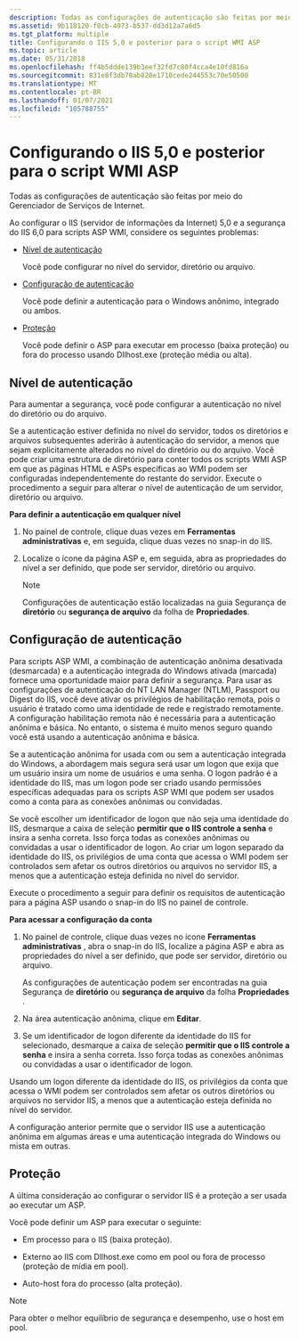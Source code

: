 ```yaml
---
description: Todas as configurações de autenticação são feitas por meio do Gerenciador de Serviços de Internet.
ms.assetid: 9b118120-f0cb-4973-b537-dd3d12a7a6d5
ms.tgt_platform: multiple
title: Configurando o IIS 5,0 e posterior para o script WMI ASP
ms.topic: article
ms.date: 05/31/2018
ms.openlocfilehash: ff4b5ddde139b3eef32fd7c80f4cca4e10fd816a
ms.sourcegitcommit: 831e8f3db78ab820e1710cede244553c70e50500
ms.translationtype: MT
ms.contentlocale: pt-BR
ms.lasthandoff: 01/07/2021
ms.locfileid: "105788755"
---
```

# <a name="configuring-iis-50-and-later-for-wmi-asp-scripting"></a>Configurando o IIS 5,0 e posterior para o script WMI ASP

Todas as configurações de autenticação são feitas por meio do Gerenciador de Serviços de Internet.

Ao configurar o IIS (servidor de informações da Internet) 5,0 e a segurança do IIS 6,0 para scripts ASP WMI, considere os seguintes problemas:

-   [Nível de autenticação](#authentication-level)

    Você pode configurar no nível do servidor, diretório ou arquivo.

-   [Configuração de autenticação](#authentication-setting)

    Você pode definir a autenticação para o Windows anônimo, integrado ou ambos.

-   [Proteção](#protection)

    Você pode definir o ASP para executar em processo (baixa proteção) ou fora do processo usando Dllhost.exe (proteção média ou alta).

## <a name="authentication-level"></a>Nível de autenticação

Para aumentar a segurança, você pode configurar a autenticação no nível do diretório ou do arquivo.

Se a autenticação estiver definida no nível do servidor, todos os diretórios e arquivos subsequentes aderirão à autenticação do servidor, a menos que sejam explicitamente alterados no nível do diretório ou do arquivo. Você pode criar uma estrutura de diretório para conter todos os scripts WMI ASP em que as páginas HTML e ASPs específicas ao WMI podem ser configuradas independentemente do restante do servidor. Execute o procedimento a seguir para alterar o nível de autenticação de um servidor, diretório ou arquivo.

**Para definir a autenticação em qualquer nível**

1.  No painel de controle, clique duas vezes em **Ferramentas administrativas** e, em seguida, clique duas vezes no snap-in do IIS.

2.  Localize o ícone da página ASP e, em seguida, abra as propriedades do nível a ser definido, que pode ser servidor, diretório ou arquivo.

    > [!Note]  
    > Configurações de autenticação estão localizadas na guia Segurança de **diretório** ou **segurança de arquivo** da folha de **Propriedades**.

     

## <a name="authentication-setting"></a>Configuração de autenticação

Para scripts ASP WMI, a combinação de autenticação anônima desativada (desmarcada) e a autenticação integrada do Windows ativada (marcada) fornece uma oportunidade maior para definir a segurança. Para usar as configurações de autenticação do NT LAN Manager (NTLM), Passport ou Digest do IIS, você deve ativar os privilégios de habilitação remota, pois o usuário é tratado como uma identidade de rede e registrado remotamente. A configuração habilitação remota não é necessária para a autenticação anônima e básica. No entanto, o sistema é muito menos seguro quando você está usando a autenticação anônima e básica.

Se a autenticação anônima for usada com ou sem a autenticação integrada do Windows, a abordagem mais segura será usar um logon que exija que um usuário insira um nome de usuários e uma senha. O logon padrão é a identidade do IIS, mas um logon pode ser criado usando permissões específicas adequadas para os scripts ASP WMI que podem ser usados como a conta para as conexões anônimas ou convidadas.

Se você escolher um identificador de logon que não seja uma identidade do IIS, desmarque a caixa de seleção **permitir que o IIS controle a senha** e insira a senha correta. Isso força todas as conexões anônimas ou convidadas a usar o identificador de logon. Ao criar um logon separado da identidade do IIS, os privilégios de uma conta que acessa o WMI podem ser controlados sem afetar os outros diretórios ou arquivos no servidor IIS, a menos que a autenticação esteja definida no nível do servidor.

Execute o procedimento a seguir para definir os requisitos de autenticação para a página ASP usando o snap-in do IIS no painel de controle.

**Para acessar a configuração da conta**

1.  No painel de controle, clique duas vezes no ícone **Ferramentas administrativas** , abra o snap-in do IIS, localize a página ASP e abra as propriedades do nível a ser definido, que pode ser servidor, diretório ou arquivo.

    As configurações de autenticação podem ser encontradas na guia Segurança de **diretório** ou **segurança de arquivo** da folha **Propriedades** .

2.  Na área autenticação anônima, clique em **Editar**.

3.  Se um identificador de logon diferente da identidade do IIS for selecionado, desmarque a caixa de seleção **permitir que o IIS controle a senha** e insira a senha correta. Isso força todas as conexões anônimas ou convidadas a usar o identificador de logon.

Usando um logon diferente da identidade do IIS, os privilégios da conta que acessa o WMI podem ser controlados sem afetar os outros diretórios ou arquivos no servidor IIS, a menos que a autenticação esteja definida no nível do servidor.

A configuração anterior permite que o servidor IIS use a autenticação anônima em algumas áreas e uma autenticação integrada do Windows ou mista em outras.

## <a name="protection"></a>Proteção

A última consideração ao configurar o servidor IIS é a proteção a ser usada ao executar um ASP.

Você pode definir um ASP para executar o seguinte:

-   Em processo para o IIS (baixa proteção).

-   Externo ao IIS com Dllhost.exe como em pool ou fora de processo (proteção de mídia em pool).

-   Auto-host fora do processo (alta proteção).

> [!Note]  
> Para obter o melhor equilíbrio de segurança e desempenho, use o host em pool.

 

 

 



